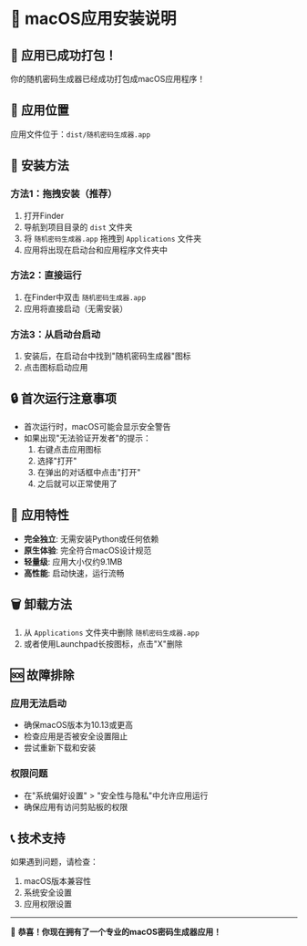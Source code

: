 # 📱 macOS应用安装说明

## 🎉 应用已成功打包！

你的随机密码生成器已经成功打包成macOS应用程序！

## 📁 应用位置

应用文件位于：`dist/随机密码生成器.app`

## 🚀 安装方法

### 方法1：拖拽安装（推荐）
1. 打开Finder
2. 导航到项目目录的 `dist` 文件夹
3. 将 `随机密码生成器.app` 拖拽到 `Applications` 文件夹
4. 应用将出现在启动台和应用程序文件夹中

### 方法2：直接运行
1. 在Finder中双击 `随机密码生成器.app`
2. 应用将直接启动（无需安装）

### 方法3：从启动台启动
1. 安装后，在启动台中找到"随机密码生成器"图标
2. 点击图标启动应用

## 🔒 首次运行注意事项

- 首次运行时，macOS可能会显示安全警告
- 如果出现"无法验证开发者"的提示：
  1. 右键点击应用图标
  2. 选择"打开"
  3. 在弹出的对话框中点击"打开"
  4. 之后就可以正常使用了

## 📱 应用特性

- **完全独立**: 无需安装Python或任何依赖
- **原生体验**: 完全符合macOS设计规范
- **轻量级**: 应用大小仅约9.1MB
- **高性能**: 启动快速，运行流畅

## 🗑️ 卸载方法

1. 从 `Applications` 文件夹中删除 `随机密码生成器.app`
2. 或者使用Launchpad长按图标，点击"X"删除

## 🆘 故障排除

### 应用无法启动
- 确保macOS版本为10.13或更高
- 检查应用是否被安全设置阻止
- 尝试重新下载和安装

### 权限问题
- 在"系统偏好设置" > "安全性与隐私"中允许应用运行
- 确保应用有访问剪贴板的权限

## 📞 技术支持

如果遇到问题，请检查：
1. macOS版本兼容性
2. 系统安全设置
3. 应用权限设置

---

🎊 **恭喜！你现在拥有了一个专业的macOS密码生成器应用！**
